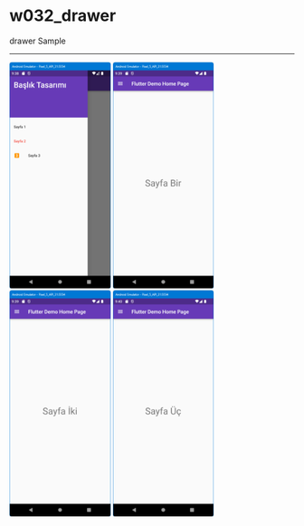 # w032_drawer

drawer Sample
<HR>
<img src="https://github.com/VedatBiner/flutter-codes/blob/master/widgets_templates/w032_drawer/screen_shots/img-01.png" height="400em"/>
<img src="https://github.com/VedatBiner/flutter-codes/blob/master/widgets_templates/w032_drawer/screen_shots/img-02.png" height="400em"/>
<img src="https://github.com/VedatBiner/flutter-codes/blob/master/widgets_templates/w032_drawer/screen_shots/img-03.png" height="400em"/>
<img src="https://github.com/VedatBiner/flutter-codes/blob/master/widgets_templates/w032_drawer/screen_shots/img-04.png" height="400em"/>